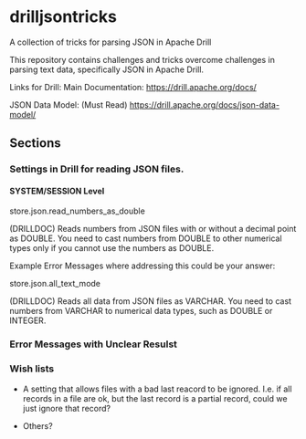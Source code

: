 # drilljsontricks
A collection of tricks for parsing JSON in Apache Drill


This repository contains challenges and tricks overcome challenges in parsing text data, specifically JSON in Apache Drill.  


Links for Drill: 
Main Documentation: https://drill.apache.org/docs/

JSON Data Model: (Must Read) https://drill.apache.org/docs/json-data-model/



## Sections

### Settings in Drill for reading JSON files. 

#### SYSTEM/SESSION Level  

store.json.read_numbers_as_double

(DRILLDOC) Reads numbers from JSON files with or without a decimal point as DOUBLE. You need to cast numbers from DOUBLE to other numerical types only if you cannot use the numbers as DOUBLE.

Example Error Messages where addressing this could be your answer:

store.json.all_text_mode

(DRILLDOC) Reads all data from JSON files as VARCHAR. You need to cast numbers from VARCHAR to numerical data types, such as DOUBLE or INTEGER.


### Error Messages with Unclear Resulst

### Wish lists

- A setting that allows files with a bad last reacord to be ignored. I.e. if all records in a file are ok, but the last record is a partial record, could we just ignore that record?

- Others? 



